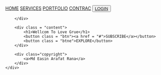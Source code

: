 <html>
<head>
	<title>Home</title>
	<link rel ="stylesheet" type = "text/css" href ="style.css">
</head>
<body>
	<div class = "container">
		<div class = "header">
			<div class = "navbar">
				<a href= "#">HOME</a>
				<a href= "#">SERVICES</a>
				<a href= "#">PORTFOLIO</a>
				<a href= "#">CONTRAC</a>
			<button class ="btn"><a href="F:\ESCB LATEST VERSION\html\Love Grue2.html">LOGIN</a></button>
			</div>

		</div>

		<div class = "content">
			<h1>Wellcom To Love Grue</h1>
			<button class = "btn"><a href = "#">SUBSCRIBE</a></button>
			<button class = "btne">EXPLORE</button>
		</div>

		<div class="copyright">
			<a>Md Easin Arafat Rana</a>
		</div>
	</div>
</body>
</html>
